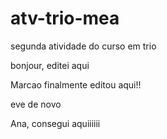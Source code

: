 # atv-trio-mea
segunda atividade do curso em trio

bonjour, editei aqui 

Marcao finalmente editou aqui!!

eve de novo

Ana, consegui aquiiiiii
